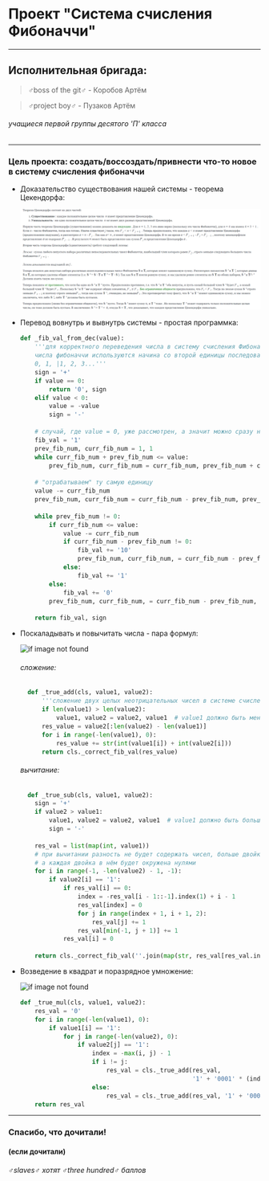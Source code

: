 # Проект "Система счисления Фибоначчи"

---

## Исполнительная бригада:

> ♂boss of the git♂ - Коробов Артём

> ♂project boy♂ - Пузаков Артём

###### учащиеся первой группы десятого 'П' класса

---

### Цель проекта: создать/воссоздать/привнести что-то новое в систему счисления фибоначчи

* Доказательство существования нашей системы - теорема Цекендорфа:

  ![if image not found](images/Цекендорф.PNG)


* Перевод вовнутрь и вывнутрь системы - простая программка:
    ```python
    def _fib_val_from_dec(value):
        '''для корректного переведения числа в систему счисления Фибоначчи
        числа фибоначчи используются начина со второй единицы последовательности:
        0, 1, |1, 2, 3...'''
        sign = '+'
        if value == 0:
            return '0', sign
        elif value < 0:
            value = -value
            sign = '-'

        # случай, где value = 0, уже рассмотрен, а значит можно сразу написать как минимум одну единицу
        fib_val = '1'
        prev_fib_num, curr_fib_num = 1, 1
        while curr_fib_num + prev_fib_num <= value:
            prev_fib_num, curr_fib_num = curr_fib_num, prev_fib_num + curr_fib_num

        # "отрабатываем" ту самую единицу
        value -= curr_fib_num
        prev_fib_num, curr_fib_num = curr_fib_num - prev_fib_num, prev_fib_num

        while prev_fib_num != 0:
            if curr_fib_num <= value:
                value -= curr_fib_num
                if curr_fib_num - prev_fib_num != 0:
                    fib_val += '10'
                    prev_fib_num, curr_fib_num, = curr_fib_num - prev_fib_num, prev_fib_num
                else:
                    fib_val += '1'
            else:
                fib_val += '0'
            prev_fib_num, curr_fib_num, = curr_fib_num - prev_fib_num, prev_fib_num

        return fib_val, sign
  ```

* Поскаладывать и повычитать числа - пара формул:

  ![if image not found](images/Сумма-Разность.PNG)
  ###### сложение:
  ```python
    def _true_add(cls, value1, value2):
        '''сложение двух целых неотрицательных чисел в системе счисления фибоначчи.'''
        if len(value1) > len(value2):
            value1, value2 = value2, value1  # value1 должно быть меньше, чем value2
        res_value = value2[:len(value2) - len(value1)]
        for i in range(-len(value1), 0):
            res_value += str(int(value1[i]) + int(value2[i]))
        return cls._correct_fib_val(res_value)
    ```
  ###### вычитание:
    ```python
      def _true_sub(cls, value1, value2):
        sign = '+'
        if value2 > value1:
            value1, value2 = value2, value1  # value1 должно быть больше, чем value2
            sign = '-'

        res_val = list(map(int, value1))
        # при вычитании разность не будет содержать чисел, больше двойки,
        # а каждая двойка в нём будет окружена нулями
        for i in range(-1, -len(value2) - 1, -1):
            if value2[i] == '1':
                if res_val[i] == 0:
                    index = -res_val[i - 1::-1].index(1) + i - 1
                    res_val[index] = 0
                    for j in range(index + 1, i + 1, 2):
                        res_val[j] += 1
                    res_val[min(-1, j + 1)] += 1
                res_val[i] = 0

        return cls._correct_fib_val(''.join(map(str, res_val[res_val.index(1):]))), sign
    ```

* Возведение в квадрат и поразрядное умножение:

  ![if image not found](images/Квадрат-круг.PNG)
    ```python
    def _true_mul(cls, value1, value2):
        res_val = '0'
        for i in range(-len(value1), 0):
            if value1[i] == '1':
                for j in range(-len(value2), 0):
                    if value2[j] == '1':
                        index = -max(i, j) - 1
                        if i != j:
                            res_val = cls._true_add(res_val,
                                                    '1' + '0001' * (index // 2) + '001' * (index % 2) + '0' * (abs(i - j) - index%2))
                        else:
                            res_val = cls._true_add(res_val, '1' + '0001' * (index // 2) + '01' * (index % 2))
        return res_val
    ```

--- 

### Спасибо, что дочитали!

#### (если дочитали)

###### ♂slaves♂ хотят ♂three hundred♂ баллов

